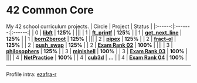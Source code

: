 # 42 Common Core
My 42 school curriculum projects.
| Circle | Project | Status |
|:------:|:-------:|:------:|
| 0 | [**libft**](./circle_0/libft) | **125%** |
|||
| 1 | [**ft_printf**](./circle_1/ft_printf) | **125%** |
| 1 | [**get_next_line**](./circle_1/get_next_line) | **125%** |
| 1 | [**born2beroot**](./circle_1/Born2beroot) | **125%**  |
|||
| 2 | [**pipex**](./circle_2/pipex) | **125%** |
| 2 | [**fract-ol**](./circle_2/fract-ol) | **125%** |
| 2 | [**push_swap**](./circle_2/push_swap) | **125%** |
| 2 | [**Exam Rank 02**](./circle_2/exam_rank_02) | **100%** |
|||
| 3 | [**philosophers**](./circle_3/philosophers) | **125%** |
| 3 | [**minishell**](https://github.com/zafraedu/minishell) | **100%** |
| 3 | [**Exam Rank 03**](./circle_3/exam_rank_03) | **100%** |
|||
| 4 | [**NetPractice**](./circle_4/NetPractice) | **100%** |
| 4 | [**cub3d**](https://github.com/zafraedu/cub3d) | **...** |
| 4 | [**Exam Rank 04**](./circle_4/exam_rank_04) | **100%** |

---
Profile intra: [ezafra-r](https://profile.intra.42.fr/users/ezafra-r)

